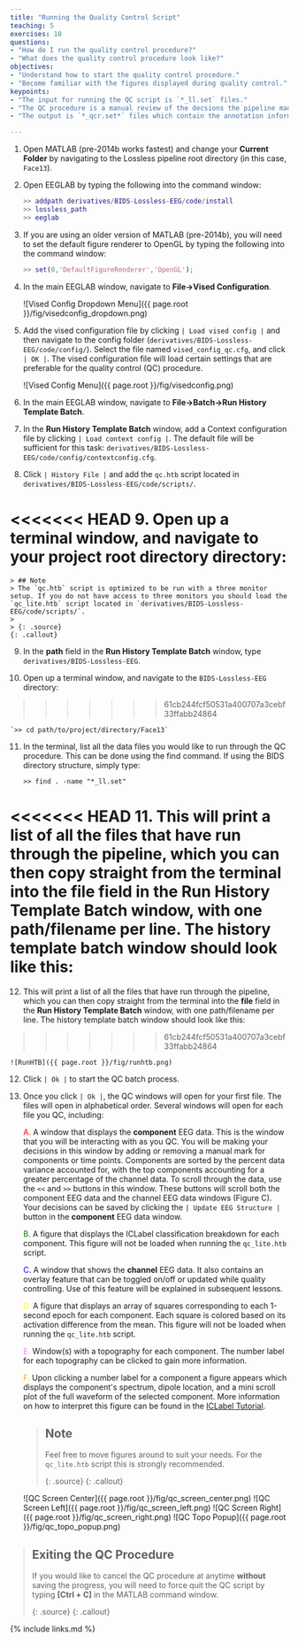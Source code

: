 ```yaml
---
title: "Running the Quality Control Script"
teaching: 5
exercises: 10
questions:
- "How do I run the quality control procedure?"
- "What does the quality control procedure look like?"
objectives:
- "Understand how to start the quality control procedure."
- "Become familiar with the figures displayed during quality control."
keypoints:
- "The input for running the QC script is `*_ll.set` files."
- "The QC procedure is a manual review of the decsions the pipeline made. The annontations in the **component** EEG data scroll can be edited to update decisions about the data."
- "The output is `*_qcr.set*` files which contain the annotation information."

---
```


1. Open MATLAB (pre-2014b works fastest) and change your **Current Folder** by navigating to the Lossless pipeline root directory (in this case, `Face13`).

2. Open EEGLAB by typing the following into the command window:

    ```matlab
    >> addpath derivatives/BIDS-Lossless-EEG/code/install
    >> lossless_path
    >> eeglab
    ```

3. If you are using an older version of MATLAB (pre-2014b), you will need to set the default figure renderer to OpenGL by typing the following into the command window:

   
    ```matlab
    >> set(0,'DefaultFigureRenderer','OpenGL');
    ```

4. In the main EEGLAB window, navigate to **File->Vised Configuration**. 

    ![Vised Config Dropdown Menu]({{ page.root }}/fig/visedconfig_dropdown.png)

5. Add the vised configuration file by clicking `| Load vised config |` and then navigate to the config folder (`derivatives/BIDS-Lossless-EEG/code/config/`). Select the file named `vised_config_qc.cfg`, and click `| OK |`. The vised configuration file will load certain settings that are preferable for the quality control (QC) procedure.

    ![Vised Config Menu]({{ page.root }}/fig/visedconfig.png)

6. In the main EEGLAB window, navigate to **File->Batch->Run History Template Batch**.


7. In the **Run History Template Batch** window, add a Context configuration file by clicking `| Load context config |`. The default file will be sufficient for this task: `derivatives/BIDS-Lossless-EEG/code/config/contextconfig.cfg`. 

8. Click `| History File |` and add the `qc.htb` script located in `derivatives/BIDS-Lossless-EEG/code/scripts/`.

<<<<<<< HEAD
9. Open up a terminal window, and navigate to your project root directory directory:
=======
    > ## Note 
    > The `qc.htb` script is optimized to be run with a three monitor setup. If you do not have access to three monitors you should load the `qc_lite.htb` script located in `derivatives/BIDS-Lossless-EEG/code/scripts/`.      
    > 
    > {: .source}
    {: .callout}

9. In the **path** field in the **Run History Template Batch** window, type `derivatives/BIDS-Lossless-EEG`.

10. Open up a terminal window, and navigate to the `BIDS-Lossless-EEG` directory:
>>>>>>> 61cb244fcf50531a400707a3cebf33ffabb24864

    `>> cd path/to/project/directory/Face13`

11. In the terminal, list all the data files you would like to run through the QC procedure. This can be done using the find command. If using the BIDS directory structure, simply type:

    `>> find . -name "*_ll.set"`

<<<<<<< HEAD
11. This will print a list of all the files that have run through the pipeline, which you can then copy straight from the terminal into the **file** field in the **Run History Template Batch** window, with one path/filename per line. The history template batch window should look like this:
=======
12. This will print a list of all the files that have run through the pipeline, which you can then copy straight from the terminal into the **file** field in the **Run History Template Batch** window, with one path/filename per line. The history template batch window should look like this:
>>>>>>> 61cb244fcf50531a400707a3cebf33ffabb24864

    ![RunHTB]({{ page.root }}/fig/runhtb.png)

12. Click `| Ok |` to start the QC batch process.

13. Once you click `| Ok |`, the QC windows will open for your first file. The files will open in alphabetical order. Several windows will open for each file you QC, including: 

    <span style="color:red">A.</span> A window that displays the **component** EEG data. This is the window that you will be interacting with as you QC. You will be making your decisions in this window by adding or removing a manual mark for components or time points. Components are sorted by the percent data variance accounted for, with the top components accounting for a greater percentage of the channel data. To scroll through the data, use the `<<` and `>>` buttons in this window. These buttons will scroll both the component EEG data and the channel EEG data windows (Figure C). Your decisions can be saved by clicking the `| Update EEG Structure |` button in the **component** EEG data window.

    <span style="color:green">B.</span> A figure that displays the ICLabel classification breakdown for each component. This figure will not be loaded when running the `qc_lite.htb` script.

    <span style="color:blue">C.</span> A window that shows the **channel** EEG data. It also contains an overlay feature that can be toggled on/off or updated while quality controlling. Use of this feature will be explained in subsequent lessons.

    <span style="color:yellow">D.</span> A figure that displays an array of squares corresponding to each 1-second epoch for each component. Each square is colored based on its activation difference from the mean. This figure will not be loaded when running the `qc_lite.htb` script.

    <span style="color:violet">E.</span> Window(s) with a topography for each component. The number label for each topography can be clicked to gain more information.

    <span style="color:orange">F.</span> Upon clicking a number label for a component a figure appears which displays the component's spectrum, dipole location, and a mini scroll plot of the full waveform of the selected component. More information on how to interpret this figure can be found in the [ICLabel Tutorial](https://labeling.ucsd.edu/tutorial/format).

    > ## Note 
    > Feel free to move figures around to suit your needs. For the `qc_lite.htb` script this is strongly recommended.       
    > 
    > {: .source}
    {: .callout}

    ![QC Screen Center]({{ page.root }}/fig/qc_screen_center.png)
    ![QC Screen Left]({{ page.root }}/fig/qc_screen_left.png)
    ![QC Screen Right]({{ page.root }}/fig/qc_screen_right.png)
    ![QC Topo Popup]({{ page.root }}/fig/qc_topo_popup.png)

> ## Exiting the QC Procedure
> If you would like to cancel the QC procedure at anytime **without** saving the progress, you will need to force quit the QC script by typing **[Ctrl + C]** in the MATLAB command window.
>
> {: .source}
{: .callout}

{% include links.md %}


